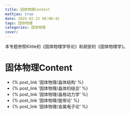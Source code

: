 ```yaml
---
title: 固体物理Content
mathjax: true
date: 2025-02-22 09:08:42
tags: 固体物理
categories: 固体物理
cover:
---
```


本专题参照Kittle的《固体物理学导论》和胡安的《固体物理学》。

# 固体物理Content

- {% post_link '固体物理/晶体结构' %}
- {% post_link '固体物理/晶体的结合' %}
- {% post_link '固体物理/晶格动力学' %}
- {% post_link '固体物理/能带论' %}
- {% post_link '固体物理/金属电子论' %}